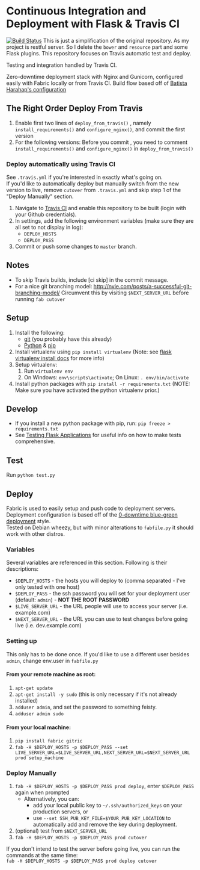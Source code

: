 # Continuous Integration and Deployment with Flask & Travis CI

[![Build Status](https://travis-ci.org/paulx3/flask-continuous-env.svg?branch=master)](https://travis-ci.org/paulx3/flask-continuous-env)
This is just a simplification of the original repository. As my project
is restful server. So I delete the `bower` and `resource` part and some Flask plugins. This repository
focuses on Travis automatic test and deploy.


Testing and integration handled by Travis CI. 


Zero-downtime deployment stack with Nginx and Gunicorn, configured easily with Fabric locally or from Travis CI. 
Build flow based off of [Batista Harahap's configuration](http://www.bango29.com/continuous-web-development/)


## The Right Order Deploy From Travis
1. Enable first two lines of `deploy_from_travis()` , namely `install_requirements()`
and `configure_nginx()`, and commit the first version
2. For the following versions: Before you commit , you need to comment `install_requirements()`
and `configure_nginx()` in `deploy_from_travis()`


### Deploy automatically using Travis CI
See `.travis.yml` if you're interested in exactly what's going on.  
If you'd like to automatically deploy but manually switch from the new version to live, remove `cutover` from `.travis.yml` and 
skip step 1 of the "Deploy Manually" section.

1. Navigate to [Travis CI](https://travis-ci.org/) and enable this repository to be built (login with your Github credentials).
2. In settings, add the following environment variables (make sure they are all set to not display in log):     
    - `DEPLOY_HOSTS`
    - `DEPLOY_PASS`
3. Commit or push some changes to `master` branch.


## Notes
- To skip Travis builds, include [ci skip] in the commit message.
- For a nice git branching model: http://nvie.com/posts/a-successful-git-branching-model/
Circumvent this by visiting `$NEXT_SERVER_URL` before running `fab cutover`


## Setup
1. Install the following:
    - [git](https://git-scm.com/book/en/v2/Getting-Started-Installing-Git) (you probably have this already)
    - [Python](https://www.python.org/) & [pip](https://pip.pypa.io/en/latest/installing.html)
4. Install virtualenv using `pip install virtualenv` (Note: see [flask virtualenv install docs](http://flask.pocoo.org/docs/0.10/installation/) for more info)
5. Setup virtualenv:
    1. Run `virtualenv env`
    2. On Windows: `env\scripts\activate`; On Linux: `. env/bin/activate`
6. Install python packages with `pip install -r requirements.txt` (NOTE: Make sure you have activated the python virtualenv prior.)

## Develop
- If you install a new python package with pip, run: `pip freeze > requirements.txt`
- See [Testing Flask Applications](http://flask.pocoo.org/docs/0.10/testing/) for useful info on how to make tests comprehensive.

## Test
Run `python test.py`

## Deploy
Fabric is used to easily setup and push code to deployment servers. Deployment configuration is based off of the [0-downtime blue-green deployment](http://dan.bravender.net/2014/8/24/Simple_0-Downtime_Blue_Green_Deployments.html) style.  
Tested on Debian wheezy, but with minor alterations to `fabfile.py` it should work with other distros.

### Variables
Several variables are referenced in this section. Following is their descriptions:

- `$DEPLOY_HOSTS` - the hosts you will deploy to (comma separated - I've only tested with one host)
- `$DEPLOY_PASS` - the ssh password you will set for your deployment user (default: `admin`) - **NOT THE ROOT PASSWORD**
- `$LIVE_SERVER_URL` - the URL people will use to access your server (i.e. example.com)
- `$NEXT_SERVER_URL` - the URL you can use to test changes before going live (i.e. dev.example.com)

### Setting up
This only has to be done once. If you'd like to use a different user besides `admin`, change env.user in `fabfile.py`

#### From your remote machine as root:
1. `apt-get update`
2. `apt-get install -y sudo` (this is only necessary if it's not already installed) 
3. `adduser admin`, and set the password to something feisty.
4. `adduser admin sudo`

#### From your local machine:
1. `pip install fabric gitric`
2. `fab -H $DEPLOY_HOSTS -p $DEPLOY_PASS --set LIVE_SERVER_URL=$LIVE_SERVER_URL,NEXT_SERVER_URL=$NEXT_SERVER_URL prod setup_machine`




### Deploy Manually
1. `fab -H $DEPLOY_HOSTS -p $DEPLOY_PASS prod deploy`, enter `$DEPLOY_PASS` again when prompted
    - Alternatively, you can:
        - add your local public key to `~/.ssh/authorized_keys` on your production servers, or 
        - use `--set SSH_PUB_KEY_FILE=$YOUR_PUB_KEY_LOCATION` to automatically add and remove the key during deployment. 
2. (optional) test from `$NEXT_SERVER_URL`
3. `fab -H $DEPLOY_HOSTS -p $DEPLOY_PASS prod cutover`

If you don't intend to test the server before going live, you can run the commands at the same time:   
`fab -H $DEPLOY_HOSTS -p $DEPLOY_PASS prod deploy cutover`




